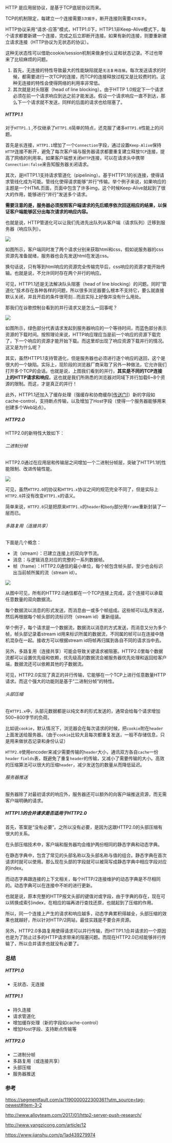 HTTP 是应用层协议，是基于TCP底层协议而来。

TCP的机制限定，每建立一个连接需要`3次握手`，断开连接则需要`4次挥手`。


HTTP协议采用“请求-应答”模式，HTTP1.0下，HTTP1.1非Keep-Alive模式下，每个请求都要新建一个连接，完成之后立即断开连接。如果有新的连接，则要重新建立请求连接（HTTP协议为无状态的协议）。

这种无状态性可以借助cookie/session机制来做身份认证和状态记录。不过也带来了比较麻烦的问题。

1. 首先，无连接的特性导致最大的性能缺陷就是`无法复用连接`。每次发送请求的时候，都需要进行一次TCP的连接，而TCP的连接释放过程又是比较费时的。这种无连接的特性会使得网络的利用率非常低。
2. 其次就是对头阻塞（head of line blocking）。由于HTTP 1.0规定下一个请求必须在前一个请求响应到达之前才能发送。假设一个请求响应一直不到达，那么下一个请求就不发送，同样的后面的请求也给阻塞了。

##### HTTP1.1

对于`HTTP1.1` ,不仅继承了`HTTP1.0`简单的特点，还克服了诸多`HTTP1.0`性能上的问题。

首先是长连接，`HTTP1.1`增加了一个`Connection`字段，通过设置`Keep-Alive`保持`HTTP`连接不断开，避免了每次客户端与服务器请求都要重复建立释放`TCP`连接，提高了网络的利用率。如果客户端想关闭`HTTP`连接，可以在请求头中携带`Connection:false`来告知服务器关闭请求。

其次，是HTTP1.1支持请求管道化（pipelining）。基于HTTP1.1的长连接，使得请求管线化成为可能。管线化使得请求能够“并行”传输。举个例子来说，如果响应的主题是一个HTML页面，页面中包含了许多img，这个时候Keep-Alive就起到了很大的作用，能够进行“并行”发送多个请求。

**需要注意的是，服务器必须按照客户端请求的先后顺序依次回送相应的结果，以保证客户端能够区分出每次请求的响应内容。**

也就是说，HTTP管道化可以让我们先进先出队列从客户端（请求队列）迁移到服务器（响应队列）。

![](assets/markdown-img-paste-20200426111127549.png)

如图所示，客户端同时发了两个请求分别来获取html和css，假如说服务器的css资源先准备就绪，服务器也会先发送html在发送css。

换句话说，只有等到html响应的资源完全传输完毕后，css响应的资源才能开始传输。也就是说，不允许同时存在两个并行的响应。

可见，HTTP1.1还是无法解决队头阻塞（head of line blocking）的问题。同时“管道化”技术存在各种各样的问题，所以很多浏览器要么根本不支持它，要么就直接默认关闭，并且开启的条件很苛刻...而且实际上好像并没有什么用处。

那我们在谷歌控制台看到的并行请求又是怎么一回事呢？

![](assets/markdown-img-paste-20200426113026724.png)

如图所示，绿色部分代表请求发起到服务器响应的一个等待时间，而蓝色部分表示资源的下载时间。按照理论来说，HTTP响应理应当是前一个响应的资源下载完了，下一个响应的资源才能开始下载。而这里却出现了响应资源下载并行的情况。这又是为什么呢？

其实，虽然HTTP1.1支持管道化，但是服务器也必须进行逐个响应的送回，这个是很大的一个缺陷。实际上，现阶段的浏览器厂商采取了另外一种做法，它允许我们打开多个TCP的会话。也就是说，上图我们看到的并行，**其实是不同的TCP连接上的HTTP请求和响应**。这也就是我们所熟悉的浏览器对同域下并行加载6~8个资源的限制。而这，才是真正的并行！

此外，HTTP1.1还加入了缓存处理（强缓存和协商缓存[[传送门](http://www.yangzicong.com/article/12)]）新的字段如cache-control，支持断点传输，以及增加了Host字段（使得一个服务器能够用来创建多个Web站点）。

##### HTTP2.0

HTTP2.0的新特性大致如下：

###### 二进制分帧

HTTP2.0通过在应用层和传输层之间增加一个二进制分帧层，突破了HTTP1.1的性能限制、改进传输性能。

![](assets/markdown-img-paste-20200426114300674.png)

可见，虽然`HTTP2.0`的协议和`HTTP1.x`协议之间的规范完全不同了，但是实际上`HTTP2.0`并没有改变`HTTP1.x`的语义。

简单来说，`HTTP2.0`只是把原来`HTTP1.x`的`header`和`body`部分用`frame`重新封装了一层而已。

###### 多路复用（连接共享）

下面是几个概念：
- 流（stream）：已建立连接上的双向字节流。
- 消息：与逻辑消息对应的完整的一系列数据帧。
- 帧（frame）：HTTP2.0通信的最小单位，每个帧包含帧头部，至少也会标识出当前帧所属的流（stream id）。

![](assets/markdown-img-paste-20200426115440869.png)

从图中可见，所有的HTTP2.0通信都在一个TCP连接上完成，这个连接可以承载任意数量的双向数据流。

每个数据流以消息的形式发送，而消息由一或多个帧组成。这些帧可以乱序发送，然后再根据每个帧头部的流标识符（stream id）重新组装。

举个例子，每个请求是一个数据流，数据流以消息的方式发送，而消息又分为多个帧，帧头部记录着stream id用来标识所属的数据流，不同属的帧可以在连接中随机混杂在一起。接收方可以根据stream id将帧再归属到各自不同的请求当中去。

另外，多路复用（连接共享）可能会导致关键请求被阻塞。HTTP2.0里每个数据流都可以设置优先级和依赖，优先级高的数据流会被服务器优先处理和返回给客户端，数据流还可以依赖其他的子数据流。

可见，HTTP2.0实现了真正的并行传输，它能够在一个TCP上进行任意数量HTTP请求。而这个强大的功能则是基于“二进制分帧”的特性。

###### 头部压缩

在`HTTP1.x`中，头部元数据都是以纯文本的形式发送的，通常会给每个请求增加500~800字节的负荷。

比如说`cookie`，默认情况下，浏览器会在每次请求的时候，把`cookie`附在`header`上面发送给服务器。（由于`cookie`比较大且每次都重复发送，一般不存储信息，只是用来做状态记录和身份认证）

`HTTP2.0`使用encoder来减少需要传输的`header`大小，通讯双方各自`cache`一份`header` `fields`表，既避免了重复`header`的传输，又减小了需要传输的大小。高效的压缩算法可以很大的压缩`header`，减少发送包的数量从而降低延迟。

###### 服务器推送

服务器除了对最初请求的响应外，服务器还可以额外的向客户端推送资源，而无需客户端明确的请求。

##### HTTP1.1的合并请求是否适用于HTTP2.0

首先，答案是“没有必要”。之所以没有必要，是因为这跟HTTP2.0的头部压缩有很大的关系。

在头部压缩技术中，客户端和服务器均会维护两份相同的静态字典和动态字典。

在静态字典中，包含了常见的头部名称以及头部名称与值的组合。静态字典在首次请求时就可以使用。那么现在头部的字段就可以被简写成静态字典中相应字段对应的index。

而动态字典跟连接的上下文相关，每个HTTP/2连接维护的动态字典是不尽相同的。动态字典可以在连接中不听的进行更新。

也就是说，原本完整的HTTP报文头部的键值对或字段，由于字典的存在，现在可以转换成索引index，在相应的端再进行查找还原，也就起到了压缩的作用。

所以，同一个连接上产生的请求和响应越多，动态字典累积得越全，头部压缩的效果也就越好，所以针对HTTP/2网站，最佳实践是不要合并资源。

另外，HTTP2.0多路复用使得请求可以并行传输，而HTTP1.1合并请求的一个原因也是为了防止过多的HTTP请求带来的阻塞问题。而现在HTTP2.0已经能够并行传输了，所以合并请求也就没有必要了。


### 总结

##### HTTP1.0

  - 无状态、无连接

##### HTTP1.1

  - 持久连接
  - 请求管道化
  - 增加缓存处理（新的字段如cache-control）
  - 增加Host字段、支持断点传输等

##### HTTP2.0

  - 二进制分帧
  - 多路复用（或连接共享）
  - 头部压缩
  - 服务器推送

### 参考
https://segmentfault.com/a/1190000022300361?utm_source=tag-newest#item-3-2

http://www.alloyteam.com/2017/01/http2-server-push-research/

http://www.yangzicong.com/article/12

https://www.jianshu.com/p/1ad439279974
